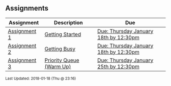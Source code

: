 ## Assignments
| Assignment | Description | Due|
 | ------------|------------|------------|
 | [ Assignment 1 ](./A03) | [ Getting Started](./A03) | [Due: Thursday January 18th by 12:30pm](./A03) |
 | [ Assignment 2 ](./A03) | [ Getting Busy](./A03) | [Due: Thursday January 18th by 12:30pm](./A03) |
 | [ Assignment 3 ](./A03) | [ Priority Queue (Warm Up)](./A03) | [Due: Thursday January 25th by 12:30pm](./A03) |

<sup>Last Updated: 2018-01-18 (Thu @ 23:16)</sup>